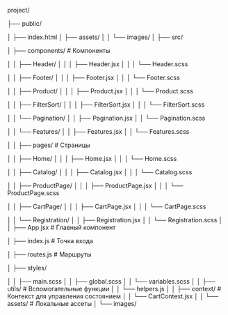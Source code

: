 project/

├── public/

│ ├── index.html
│ ├── assets/
│ │ └── images/
│
├── src/

│ ├── components/ # Компоненты

│ │ ├── Header/
│ │ │ ├── Header.jsx
│ │ │ └── Header.scss

│ │ ├── Footer/
│ │ │ ├── Footer.jsx
│ │ │ └── Footer.scss

│ │ ├── Product/
│ │ │ ├── Product.jsx
│ │ │ └── Product.scss

│ │ ├── FilterSort/
│ │ │ ├── FilterSort.jsx
│ │ │ └── FilterSort.scss

│ │ └── Pagination/
│ │ ├── Pagination.jsx
│ │ └── Pagination.scss

│ │ └── Features/
│ │ ├── Features.jsx
│ │ └── Features.scss

│
│ ├── pages/ # Страницы

│ │ ├── Home/
│ │ │ ├── Home.jsx
│ │ │ └── Home.scss

│ │ ├── Catalog/
│ │ │ ├── Catalog.jsx
│ │ │ └── Catalog.scss

│ │ ├── ProductPage/
│ │ │ ├── ProductPage.jsx
│ │ │ └── ProductPage.scss

│ │ ├── CartPage/
│ │ │ ├── CartPage.jsx
│ │ │ └── CartPage.scss

│ │ └── Registration/
│ │ ├── Registration.jsx
│ │ └── Registration.scss
│
│ ├── App.jsx # Главный компонент

│ ├── index.js # Точка входа

│ ├── routes.js # Маршруты

│ ├── styles/

│ │ ├── main.scss
│ │ ├── global.scss
│ │ └── variables.scss
│
│ ├── utils/ # Вспомогательные функции
│ │ └── helpers.js
│
│ ├── context/ # Контекст для управления состоянием
│ │ └── CartContext.jsx
│
│ └── assets/ # Локальные ассеты
│ └── images/
